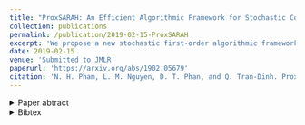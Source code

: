 ```yaml
---
title: "ProxSARAH: An Efficient Algorithmic Framework for Stochastic Composite Nonconvex Optimization"
collection: publications
permalink: /publication/2019-02-15-ProxSARAH
excerpt: 'We propose a new stochastic first-order algorithmic framework to solve stochastic composite nonconvex optimization problems that covers both finite-sum and expectation settings.'
date: 2019-02-15
venue: 'Submitted to JMLR'
paperurl: 'https://arxiv.org/abs/1902.05679'
citation: 'N. H. Pham, L. M. Nguyen, D. T. Phan, and Q. Tran-Dinh. ProxSARAH: An Efficient Algorithmic Framework for Stochastic Composite Nonconvex Optimization. Preprint: arXiv:1902.05679, 2019.'
---
```


<details>
<summary>Paper abtract</summary>
<br>
We propose a new stochastic first-order algorithmic framework to solve stochastic  composite nonconvex optimization problems that covers both finite-sum and expectation settings.
Our algorithms rely on the SARAH estimator introduced in (Nguyen et al., 2017) and consist of two steps: a proximal gradient  and an averaging step making them different from existing nonconvex proximal-type algorithms.
The algorithms only require an average smoothness assumption of the nonconvex objective term and additional bounded variance assumption if applied to expectation problems.
They work with both  constant and adaptive step-sizes, while allowing single sample and mini-batches. 
In all these cases,  we prove that our algorithms can  achieve the best-known complexity bounds.
One key step of our methods is new constant and adaptive step-sizes that help to achieve desired complexity bounds while improving practical performance.
Our constant step-size is much larger than existing methods including proximal SVRG schemes in the single sample case. 
We also specify the algorithm to the non-composite case that covers  existing state-of-the-arts in terms of complexity bounds.
Our  update also allows one to trade-off between step-sizes and mini-batch sizes to improve performance.
We test the proposed algorithms on two composite nonconvex problems and neural networks using several well-known datasets. 
</details>

<details>
<summary>Bibtex</summary>
<br>
<pre><code class="tex bibtex">@article{Pham2019ProxSARAH,
  title={ProxSARAH: An Efficient Algorithmic Framework for Stochastic Composite Nonconvex Optimization},
  author={Nhan H. Pham and Lam M. Nguyen and Dzung T. Phan and Quoc Tran-Dinh},
  journal={ArXiv},
  year={2019},
  volume={abs/1902.05679}
}
</code></pre>
</details>